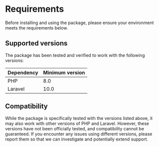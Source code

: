 # Requirements

Before installing and using the package, please ensure your environment meets the requirements below.

## Supported versions

The package has been tested and verified to work with the following versions:

| Dependency | Minimum version |
|------------|-----------------|
| PHP        | 8.0             |
| Laravel    | 10.0            |

## Compatibility

While the package is specifically tested with the versions listed above, it may also work with other versions of PHP and
Laravel. However, these versions have not been officially tested, and compatibility cannot be guaranteed. If you encounter
any issues using different versions, please report them so that we can investigate and potentially extend support.
